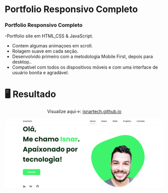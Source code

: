 # Portfolio Responsivo Completo
### Portfolio Responsivo Completo

-Portfolio site em HTML,CSS & JavaScript.
- Contem algumas animaçoes em  scroll.
- Rolagem suave em cada seção.
- Desenvolvido primeiro com a metodologia Mobile First, depois para desktop..
- Compatível com todos os dispositivos móveis e com uma interface de usuário bonita e agradável.

# 🖥️ Resultado


<div align="center">
  <p>Visualize aqui->: <a href="https://isnartech.github.io/">isnartech.github.io</a></p>
<img alt="isnar" src="preview.png">
</div>
